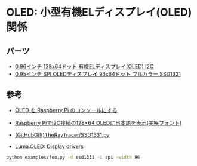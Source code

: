 # OLED: 小型有機ELディスプレイ(OLED)関係

## パーツ
* [0.96インチ 128x64ドット 有機ELディスプレイ(OLED) I2C](http://akizukidenshi.com/catalog/g/gP-12031/)
* [0.95インチ SPI OLEDディスプレイ 96x64ドット フルカラー SSD1331](https://www.amazon.co.jp/gp/product/B0711RKXB5/)

## 参考

* [OLED を Raspberry Pi のコンソールにする](http://purose.net/fanout/index.php?OLED%20%E3%82%92%20Raspberry%20Pi%20%E3%81%AE%E3%82%B3%E3%83%B3%E3%82%BD%E3%83%BC%E3%83%AB%E3%81%AB%E3%81%99%E3%82%8B)

* [Raspberry PiでI2C接続の128×64 OLEDに日本語を表示(美咲フォント)](http://ytkyk.info/blog/2016/06/19/raspberry-pi%E3%81%A7128x64%E3%81%AEoled%E3%81%AB%E6%97%A5%E6%9C%AC%E8%AA%9E%E3%82%92%E8%A1%A8%E7%A4%BA%E7%BE%8E%E5%92%B2%E3%83%95%E3%82%A9%E3%83%B3%E3%83%88/)

* [(GitHubGift)TheRayTracer/SSD1331.py](https://gist.github.com/TheRayTracer/dd12c498e3ecb9b8b47f)

* [Luma.OLED: Display drivers](https://luma-oled.readthedocs.io/en/latest/)

```bash
python examples/foo.py -d ssd1331 -i spi -width 96
```
